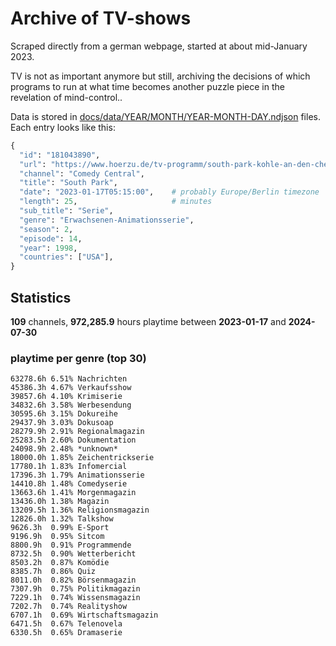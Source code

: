 # Archive of TV-shows

Scraped directly from a german webpage, started at about mid-January 2023.

TV is not as important anymore but still, archiving the decisions of which programs to run at what time
becomes another puzzle piece in the revelation of mind-control.. 

Data is stored in [docs/data/YEAR/MONTH/YEAR-MONTH-DAY.ndjson](docs/data/) files. 
Each entry looks like this:

```python
{
  "id": "181043890", 
  "url": "https://www.hoerzu.de/tv-programm/south-park-kohle-an-den-chefkoch/bid_181043890/", 
  "channel": "Comedy Central", 
  "title": "South Park", 
  "date": "2023-01-17T05:15:00",    # probably Europe/Berlin timezone 
  "length": 25,                     # minutes 
  "sub_title": "Serie", 
  "genre": "Erwachsenen-Animationsserie", 
  "season": 2, 
  "episode": 14, 
  "year": 1998, 
  "countries": ["USA"],
}
```

## Statistics

**109** channels, **972,285.9** hours playtime between **2023-01-17** and **2024-07-30**


### playtime per genre (top 30)

    63278.6h 6.51% Nachrichten
    45386.3h 4.67% Verkaufsshow
    39857.6h 4.10% Krimiserie
    34832.6h 3.58% Werbesendung
    30595.6h 3.15% Dokureihe
    29437.9h 3.03% Dokusoap
    28279.9h 2.91% Regionalmagazin
    25283.5h 2.60% Dokumentation
    24098.9h 2.48% *unknown*
    18000.0h 1.85% Zeichentrickserie
    17780.1h 1.83% Infomercial
    17396.3h 1.79% Animationsserie
    14410.8h 1.48% Comedyserie
    13663.6h 1.41% Morgenmagazin
    13436.0h 1.38% Magazin
    13209.5h 1.36% Religionsmagazin
    12826.0h 1.32% Talkshow
    9626.3h  0.99% E-Sport
    9196.9h  0.95% Sitcom
    8800.9h  0.91% Programmende
    8732.5h  0.90% Wetterbericht
    8503.2h  0.87% Komödie
    8385.7h  0.86% Quiz
    8011.0h  0.82% Börsenmagazin
    7307.9h  0.75% Politikmagazin
    7229.1h  0.74% Wissensmagazin
    7202.7h  0.74% Realityshow
    6707.1h  0.69% Wirtschaftsmagazin
    6471.5h  0.67% Telenovela
    6330.5h  0.65% Dramaserie
